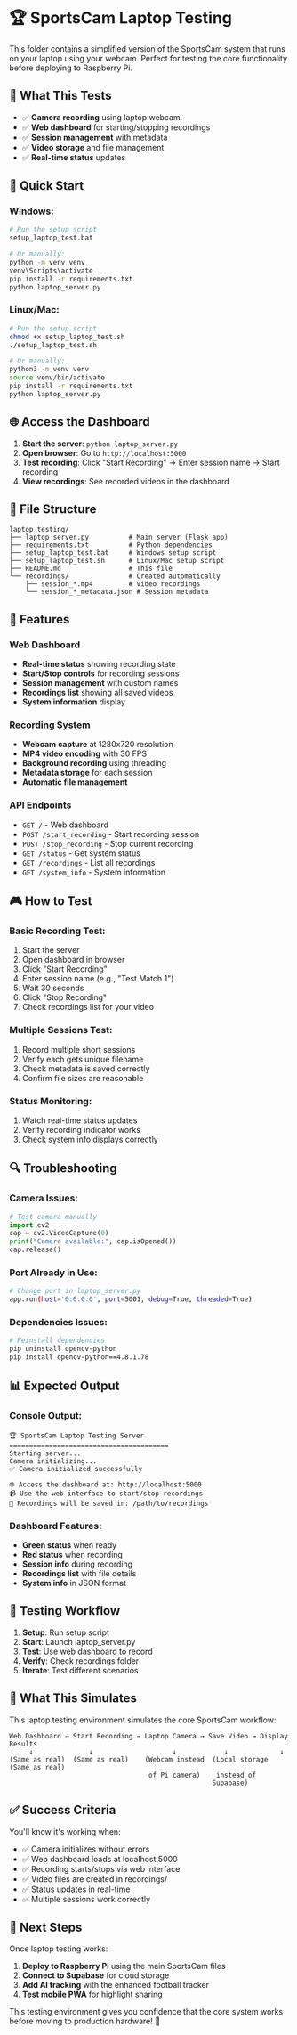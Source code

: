 # 🏆 SportsCam Laptop Testing

This folder contains a simplified version of the SportsCam system that runs on your laptop using your webcam. Perfect for testing the core functionality before deploying to Raspberry Pi.

## 🎯 What This Tests

- ✅ **Camera recording** using laptop webcam
- ✅ **Web dashboard** for starting/stopping recordings
- ✅ **Session management** with metadata
- ✅ **Video storage** and file management
- ✅ **Real-time status** updates

## 🚀 Quick Start

### Windows:
```bash
# Run the setup script
setup_laptop_test.bat

# Or manually:
python -m venv venv
venv\Scripts\activate
pip install -r requirements.txt
python laptop_server.py
```

### Linux/Mac:
```bash
# Run the setup script
chmod +x setup_laptop_test.sh
./setup_laptop_test.sh

# Or manually:
python3 -m venv venv
source venv/bin/activate
pip install -r requirements.txt
python laptop_server.py
```

## 🌐 Access the Dashboard

1. **Start the server**: `python laptop_server.py`
2. **Open browser**: Go to `http://localhost:5000`
3. **Test recording**: Click "Start Recording" → Enter session name → Start recording
4. **View recordings**: See recorded videos in the dashboard

## 📁 File Structure

```
laptop_testing/
├── laptop_server.py          # Main server (Flask app)
├── requirements.txt          # Python dependencies
├── setup_laptop_test.bat     # Windows setup script
├── setup_laptop_test.sh      # Linux/Mac setup script
├── README.md                 # This file
└── recordings/               # Created automatically
    ├── session_*.mp4         # Video recordings
    └── session_*_metadata.json # Session metadata
```

## 🔧 Features

### Web Dashboard
- **Real-time status** showing recording state
- **Start/Stop controls** for recording sessions
- **Session management** with custom names
- **Recordings list** showing all saved videos
- **System information** display

### Recording System
- **Webcam capture** at 1280x720 resolution
- **MP4 video encoding** with 30 FPS
- **Background recording** using threading
- **Metadata storage** for each session
- **Automatic file management**

### API Endpoints
- `GET /` - Web dashboard
- `POST /start_recording` - Start recording session
- `POST /stop_recording` - Stop current recording
- `GET /status` - Get system status
- `GET /recordings` - List all recordings
- `GET /system_info` - System information

## 🎮 How to Test

### Basic Recording Test:
1. Start the server
2. Open dashboard in browser
3. Click "Start Recording"
4. Enter session name (e.g., "Test Match 1")
5. Wait 30 seconds
6. Click "Stop Recording"
7. Check recordings list for your video

### Multiple Sessions Test:
1. Record multiple short sessions
2. Verify each gets unique filename
3. Check metadata is saved correctly
4. Confirm file sizes are reasonable

### Status Monitoring:
1. Watch real-time status updates
2. Verify recording indicator works
3. Check system info displays correctly

## 🔍 Troubleshooting

### Camera Issues:
```python
# Test camera manually
import cv2
cap = cv2.VideoCapture(0)
print("Camera available:", cap.isOpened())
cap.release()
```

### Port Already in Use:
```bash
# Change port in laptop_server.py
app.run(host='0.0.0.0', port=5001, debug=True, threaded=True)
```

### Dependencies Issues:
```bash
# Reinstall dependencies
pip uninstall opencv-python
pip install opencv-python==4.8.1.78
```

## 📊 Expected Output

### Console Output:
```
🏆 SportsCam Laptop Testing Server
========================================
Starting server...
Camera initializing...
✅ Camera initialized successfully

🌐 Access the dashboard at: http://localhost:5000
📹 Use the web interface to start/stop recordings
📁 Recordings will be saved in: /path/to/recordings
```

### Dashboard Features:
- **Green status** when ready
- **Red status** when recording
- **Session info** during recording
- **Recordings list** with file details
- **System info** in JSON format

## 🔄 Testing Workflow

1. **Setup**: Run setup script
2. **Start**: Launch laptop_server.py
3. **Test**: Use web dashboard to record
4. **Verify**: Check recordings folder
5. **Iterate**: Test different scenarios

## 🎯 What This Simulates

This laptop testing environment simulates the core SportsCam workflow:

```
Web Dashboard → Start Recording → Laptop Camera → Save Video → Display Results
     ↓              ↓                    ↓            ↓             ↓
(Same as real)  (Same as real)    (Webcam instead  (Local storage (Same as real)
                                   of Pi camera)    instead of 
                                                   Supabase)
```

## ✅ Success Criteria

You'll know it's working when:
- ✅ Camera initializes without errors
- ✅ Web dashboard loads at localhost:5000
- ✅ Recording starts/stops via web interface
- ✅ Video files are created in recordings/
- ✅ Status updates in real-time
- ✅ Multiple sessions work correctly

## 🚀 Next Steps

Once laptop testing works:
1. **Deploy to Raspberry Pi** using the main SportsCam files
2. **Connect to Supabase** for cloud storage
3. **Add AI tracking** with the enhanced football tracker
4. **Test mobile PWA** for highlight sharing

This testing environment gives you confidence that the core system works before moving to production hardware! 🎉
